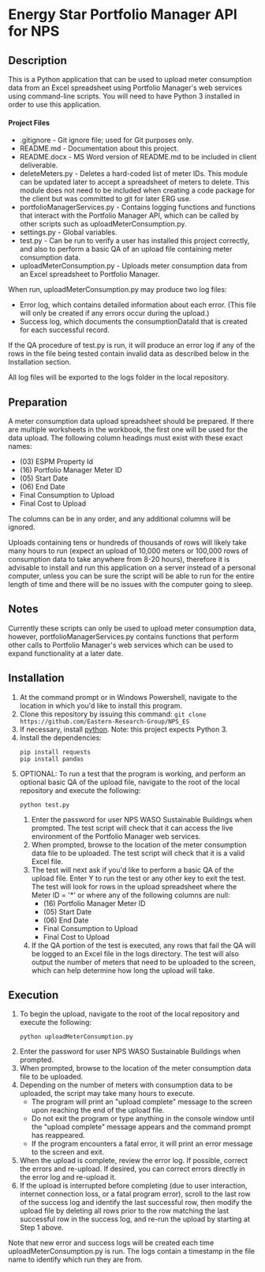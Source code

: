 # Energy Star Portfolio Manager API for NPS

## Description
This is a Python application that can be used to upload meter consumption data from an Excel spreadsheet using Portfolio Manager's web services using command-line scripts. You will need to have Python 3 installed in order to use this application.

#### Project Files
* .gitignore - Git ignore file; used for Git purposes only. 
* README.md - Documentation about this project. 
* README.docx - MS Word version of README.md to be included in client deliverable. 
* deleteMeters.py - Deletes a hard-coded list of meter IDs. This module can be updated later to accept a spreadsheet of meters to delete. This module does not need to be included when creating a code package for the client but was committed to git for later ERG use. 
* portfolioManagerServices.py - Contains logging functions and functions that interact with the Portfolio Manager API, which can be called by other scripts such as uploadMeterConsumption.py.
* settings.py - Global variables.
* test.py - Can be run to verify a user has installed this project correctly, and also to perform a basic QA of an upload file containing meter consumption data. 
* uploadMeterConsumption.py - Uploads meter consumption data from an Excel spreadsheet to Portfolio Manager. 

When run, uploadMeterConsumption.py may produce two log files: 
* Error log, which contains detailed information about each error. (This file will only be created if any errors occur during the upload.)
* Success log, which documents the consumptionDataId that is created for each successful record. 

If the QA procedure of test.py is run, it will produce an error log if any of the rows in the file being tested contain invalid data as described below in the Installation section.

All log files will be exported to the logs folder in the local repository. 

## Preparation
A meter consumption data upload spreadsheet should be prepared. If there are multiple worksheets in the workbook, the first one will be used for the data upload. The following column headings must exist with these exact names:
* (03) ESPM Property Id
* (16) Portfolio Manager Meter ID
* (05) Start Date
* (06) End Date
* Final Consumption to Upload
* Final Cost to Upload

The columns can be in any order, and any additional columns will be ignored. 

Uploads containing tens or hundreds of thousands of rows will likely take many hours to run (expect an upload of 10,000 meters or 100,000 rows of consumption data to take anywhere from 8-20 hours), therefore it is advisable to install and run this application on a server instead of a personal computer, unless you can be sure the script will be able to run for the entire length of time and there will be no issues with the computer going to sleep. 

## Notes
Currently these scripts can only be used to upload meter consumption data, however, portfolioManagerServices.py contains functions that perform other calls to Portfolio Manager's web services which can be used to expand functionality at a later date. 

## Installation
1. At the command prompt or in Windows Powershell, navigate to the location in which you'd like to install this program. 
1. Clone this repository by issuing this command: ```git clone https://github.com/Eastern-Research-Group/NPS_ES```
1. If necessary, install [python](https://www.python.org/downloads/). Note: this project expects Python 3. 
1. Install the dependencies:
    ```
    pip install requests
    pip install pandas
    ```
1. OPTIONAL: To run a test that the program is working, and perform an optional basic QA of the upload file, navigate to the root of the local repository and execute the following: 
    ```
    python test.py
    ``` 
    1. Enter the password for user NPS WASO Sustainable Buildings when prompted. The test script will check that it can access the live environment of the Portfolio Manager web services. 
    1. When prompted, browse to the location of the meter consumption data file to be uploaded. The test script will check that it is a valid Excel file.
    1. The test will next ask if you'd like to perform a basic QA of the upload file. Enter Y to run the test or any other key to exit the test. The test will look for rows in the upload spreadsheet where the Meter ID = '\*' or where any of the following columns are null:
        * (16) Portfolio Manager Meter ID
        * (05) Start Date
        * (06) End Date
        * Final Consumption to Upload
        * Final Cost to Upload
    1. If the QA portion of the test is executed, any rows that fail the QA will be logged to an Excel file in the logs directory. The test will also output the number of meters that need to be uploaded to the screen, which can help determine how long the upload will take. 

## Execution
1. To begin the upload, navigate to the root of the local repository and execute the following: 
    ```
    python uploadMeterConsumption.py
    ```
1. Enter the password for user NPS WASO Sustainable Buildings when prompted. 
1. When prompted, browse to the location of the meter consumption data file to be uploaded.
1. Depending on the number of meters with consumption data to be uploaded, the script may take many hours to execute. 
    * The program will print an "upload complete" message to the screen upon reaching the end of the upload file.
    * Do not exit the program or type anything in the console window until the "upload complete" message appears and the command prompt has reappeared. 
    * If the program encounters a fatal error, it will print an error message to the screen and exit. 
1. When the upload is complete, review the error log. If possible, correct the errors and re-upload. If desired, you can correct errors directly in the error log and re-upload it.
1. If the upload is interrupted before completing (due to user interaction, internet connection loss, or a fatal program error), scroll to the last row of the success log and identify the last successful row, then modify the upload file by deleting all rows prior to the row matching the last successful row in the success log, and re-run the upload by starting at Step 1 above. 

Note that new error and success logs will be created each time uploadMeterConsumption.py is run. The logs contain a timestamp in the file name to identify which run they are from. 


    
    